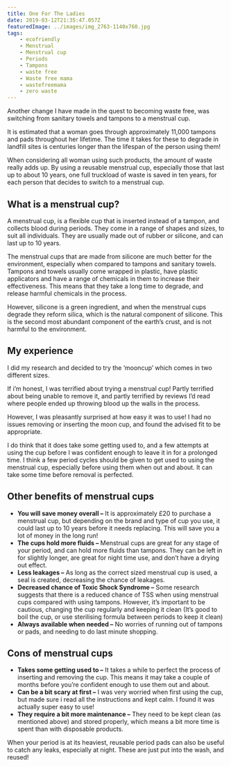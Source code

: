 ```yaml
---
title: One For The Ladies
date: 2019-03-12T21:35:47.057Z
featuredImage: ../images/img_2763-1140x760.jpg
tags:
    - ecofriendly
    - Menstrual
    - Menstrual cup
    - Periods
    - Tampons
    - waste free
    - Waste free mama
    - wastefreemama
    - zero waste
---
```


Another change I have made in the quest to becoming waste free, was switching from sanitary towels and tampons to a menstrual cup.

It is estimated that a woman goes through approximately 11,000 tampons and pads throughout her lifetime. The time it takes for these to degrade in landfill sites is centuries longer than the lifespan of the person using them!

When considering all woman using such products, the amount of waste really adds up. By using a reusable menstrual cup, especially those that last up to about 10 years, one full truckload of waste is saved in ten years, for each person that decides to switch to a menstrual cup.

## What is a menstrual cup?

A menstrual cup, is a flexible cup that is inserted instead of a tampon, and collects blood during periods. They come in a range of shapes and sizes, to suit all individuals. They are usually made out of rubber or silicone, and can last up to 10 years.

The menstrual cups that are made from silicone are much better for the environment, especially when compared to tampons and sanitary towels. Tampons and towels usually come wrapped in plastic, have plastic applicators and have a range of chemicals in them to increase their effectiveness. This means that they take a long time to degrade, and release harmful chemicals in the process.

However, silicone is a green ingredient, and when the menstrual cups degrade they reform silica, which is the natural component of silicone. This is the second most abundant component of the earth’s crust, and is not harmful to the environment.

## My experience

I did my research and decided to try the ‘mooncup’ which comes in two different sizes.

If i’m honest, I was terrified about trying a menstrual cup! Partly terrified about being unable to remove it, and partly terrified by reviews I’d read where people ended up throwing blood up the walls in the process.

However, I was pleasantly surprised at how easy it was to use! I had no issues removing or inserting the moon cup, and found the advised fit to be appropriate.

I do think that it does take some getting used to, and a few attempts at using the cup before I was confident enough to leave it in for a prolonged time. I think a few period cycles should be given to get used to using the menstrual cup, especially before using them when out and about. It can take some time before removal is perfected.

## Other benefits of menstrual cups

-   **You will save money overall –** It is approximately £20 to purchase a menstrual cup, but depending on the brand and type of cup you use, it could last up to 10 years before it needs replacing. This will save you a lot of money in the long run!
-   **The cups hold more fluids –** Menstrual cups are great for any stage of your period, and can hold more fluids than tampons. They can be left in for slightly longer, are great for night time use, and don’t have a drying out effect.
-   **Less leakages –** As long as the correct sized menstrual cup is used, a seal is created, decreasing the chance of leakages.
-   **Decreased chance of Toxic Shock Syndrome –** Some research suggests that there is a reduced chance of TSS when using menstrual cups compared with using tampons. However, it’s important to be cautious, changing the cup regularly and keeping it clean (It’s good to boil the cup, or use sterilising formula between periods to keep it clean)
-   **Always available when needed –** No worries of running out of tampons or pads, and needing to do last minute shopping.

## Cons of menstrual cups

-   **Takes some getting used to –** It takes a while to perfect the process of inserting and removing the cup. This means it may take a couple of months before you’re confident enough to use them out and about.
-   **Can be a bit scary at first –** I was very worried when first using the cup, but made sure i read all the instructions and kept calm. I found it was actually super easy to use!
-   **They require a bit more maintenance –** They need to be kept clean (as mentioned above) and stored properly, which means a bit more time is spent than with disposable products.

When your period is at its heaviest, reusable period pads can also be useful to catch any leaks, especially at night. These are just put into the wash, and reused!
